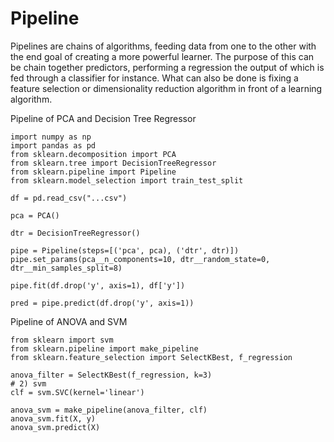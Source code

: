# Pipeline

Pipelines are chains of algorithms, feeding data from one to the other with the end goal of creating a more powerful learner. The purpose of this can be chain together predictors, performing a regression the output of which is fed through a classifier for instance. What can also be done is fixing a feature selection or dimensionality reduction algorithm in front of a learning algorithm.

Pipeline of PCA and Decision Tree Regressor

```{python}
import numpy as np
import pandas as pd
from sklearn.decomposition import PCA
from sklearn.tree import DecisionTreeRegressor
from sklearn.pipeline import Pipeline
from sklearn.model_selection import train_test_split

df = pd.read_csv("...csv")

pca = PCA()

dtr = DecisionTreeRegressor()

pipe = Pipeline(steps=[('pca', pca), ('dtr', dtr)])
pipe.set_params(pca__n_components=10, dtr__random_state=0, dtr__min_samples_split=8)

pipe.fit(df.drop('y', axis=1), df['y'])

pred = pipe.predict(df.drop('y', axis=1))
```

Pipeline of ANOVA and SVM

```{python}
from sklearn import svm
from sklearn.pipeline import make_pipeline
from sklearn.feature_selection import SelectKBest, f_regression

anova_filter = SelectKBest(f_regression, k=3)
# 2) svm
clf = svm.SVC(kernel='linear')

anova_svm = make_pipeline(anova_filter, clf)
anova_svm.fit(X, y)
anova_svm.predict(X)
```